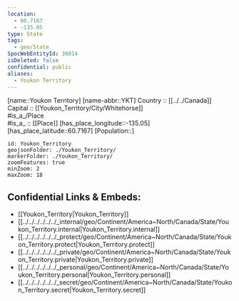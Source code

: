 ```yaml
---
location:
  - 60.7167
  - -135.05
type: State
tags:
  - geo/State
SpocWebEntityId: 36014
isDeleted: false
confidential: public
aliases:
  - Youkon Territory
---
```

[name::Youkon Territory] 
[name-abbr::YKT] 
Country :: [[../../Canada]]  
Capital :: [[Youkon_Territory/City/Whitehorse]]  
#is_a_/Place  
#is_a_ :: [[Place]] 
[has_place_longitude::-135.05] 
[has_place_latitude::60.7167] 
[Population::] 



```leaflet
id: Youkon_Territory
geojsonFolder: ./Youkon_Territory/
markerFolder: ./Youkon_Territory/
zoomFeatures: true 
minZoom: 2 
maxZoom: 18
```


## Confidential Links & Embeds: 
- [[Youkon_Territory|Youkon_Territory]]  
- [[../../../../../../_internal/geo/Continent/America~North/Canada/State/Youkon_Territory.internal|Youkon_Territory.internal]] 
- [[../../../../../../_protect/geo/Continent/America~North/Canada/State/Youkon_Territory.protect|Youkon_Territory.protect]] 
- [[../../../../../../_private/geo/Continent/America~North/Canada/State/Youkon_Territory.private|Youkon_Territory.private]] 
- [[../../../../../../_personal/geo/Continent/America~North/Canada/State/Youkon_Territory.personal|Youkon_Territory.personal]] 
- [[../../../../../../_secret/geo/Continent/America~North/Canada/State/Youkon_Territory.secret|Youkon_Territory.secret]] 
